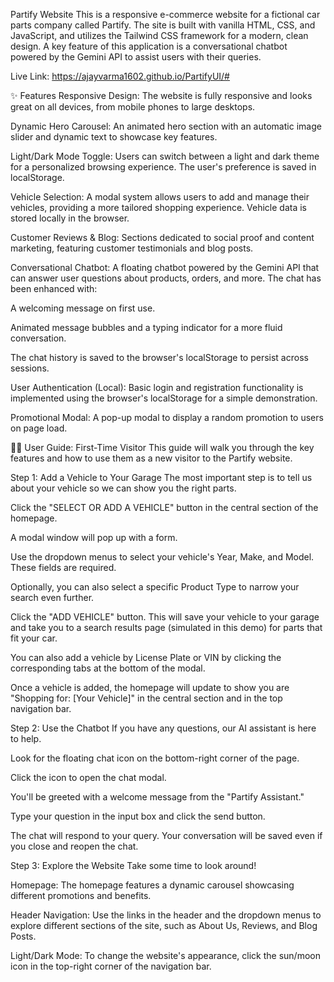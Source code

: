 Partify Website
This is a responsive e-commerce website for a fictional car parts company called Partify. The site is built with vanilla HTML, CSS, and JavaScript, and utilizes the Tailwind CSS framework for a modern, clean design. A key feature of this application is a conversational chatbot powered by the Gemini API to assist users with their queries.

Live Link: https://ajayvarma1602.github.io/PartifyUI/#

✨ Features
Responsive Design: The website is fully responsive and looks great on all devices, from mobile phones to large desktops.

Dynamic Hero Carousel: An animated hero section with an automatic image slider and dynamic text to showcase key features.

Light/Dark Mode Toggle: Users can switch between a light and dark theme for a personalized browsing experience. The user's preference is saved in localStorage.

Vehicle Selection: A modal system allows users to add and manage their vehicles, providing a more tailored shopping experience. Vehicle data is stored locally in the browser.

Customer Reviews & Blog: Sections dedicated to social proof and content marketing, featuring customer testimonials and blog posts.

Conversational Chatbot: A floating chatbot powered by the Gemini API that can answer user questions about products, orders, and more. The chat has been enhanced with:

A welcoming message on first use.

Animated message bubbles and a typing indicator for a more fluid conversation.

The chat history is saved to the browser's localStorage to persist across sessions.

User Authentication (Local): Basic login and registration functionality is implemented using the browser's localStorage for a simple demonstration.

Promotional Modal: A pop-up modal to display a random promotion to users on page load.

👨‍💻 User Guide: First-Time Visitor
This guide will walk you through the key features and how to use them as a new visitor to the Partify website.

Step 1: Add a Vehicle to Your Garage
The most important step is to tell us about your vehicle so we can show you the right parts.

Click the "SELECT OR ADD A VEHICLE" button in the central section of the homepage.

A modal window will pop up with a form.

Use the dropdown menus to select your vehicle's Year, Make, and Model. These fields are required.

Optionally, you can also select a specific Product Type to narrow your search even further.

Click the "ADD VEHICLE" button. This will save your vehicle to your garage and take you to a search results page (simulated in this demo) for parts that fit your car.

You can also add a vehicle by License Plate or VIN by clicking the corresponding tabs at the bottom of the modal.

Once a vehicle is added, the homepage will update to show you are "Shopping for: [Your Vehicle]" in the central section and in the top navigation bar.

Step 2: Use the Chatbot
If you have any questions, our AI assistant is here to help.

Look for the floating chat icon on the bottom-right corner of the page.

Click the icon to open the chat modal.

You'll be greeted with a welcome message from the "Partify Assistant."

Type your question in the input box and click the send button.

The chat will respond to your query. Your conversation will be saved even if you close and reopen the chat.

Step 3: Explore the Website
Take some time to look around!

Homepage: The homepage features a dynamic carousel showcasing different promotions and benefits.

Header Navigation: Use the links in the header and the dropdown menus to explore different sections of the site, such as About Us, Reviews, and Blog Posts.

Light/Dark Mode: To change the website's appearance, click the sun/moon icon in the top-right corner of the navigation bar.
